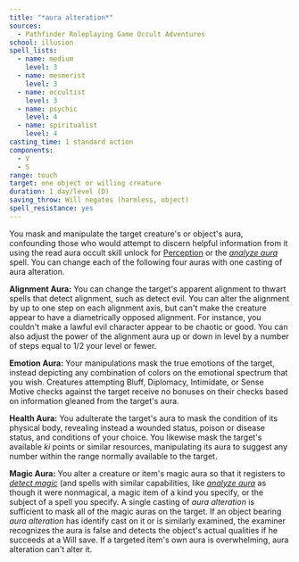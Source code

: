 ```yaml
---
title: "*aura alteration*"
sources:
  - Pathfinder Roleplaying Game Occult Adventures
school: illusion
spell_lists:
  - name: medium
    level: 3
  - name: mesmerist
    level: 3
  - name: occultist
    level: 3
  - name: psychic
    level: 4
  - name: spiritualist
    level: 4
casting_time: 1 standard action
components:
  - V
  - S
range: touch
target: one object or willing creature
duration: 1 day/level (D)
saving_throw: Will negates (harmless, object)
spell_resistance: yes
---
```


You mask and manipulate the target creature's or object's aura, confounding those who would attempt to discern helpful information from it using the read aura occult skill unlock for [Perception](/skills/Perception/) or the [*analyze aura*](/spells/analyze-aura/) spell. You can change each of the following four auras with one casting of aura alteration.

**Alignment Aura:** You can change the target's apparent alignment to thwart spells that detect alignment, such as detect evil. You can alter the alignment by up to one step on each alignment axis, but can't make the creature appear to have a diametrically opposed alignment. For instance, you couldn't make a lawful evil character appear to be chaotic or good. You can also adjust the power of the alignment aura up or down in level by a number of steps equal to 1/2 your level or fewer.

**Emotion Aura:** Your manipulations mask the true emotions of the target, instead depicting any combination of colors on the emotional spectrum that you wish. Creatures attempting Bluff, Diplomacy, Intimidate, or Sense Motive checks against the target receive no bonuses on their checks based on information gleaned from the target's aura.

**Health Aura:** You adulterate the target's aura to mask the condition of its physical body, revealing instead a wounded status, poison or disease status, and conditions of your choice. You likewise mask the target's available *ki* points or similar resources, manipulating its aura to suggest any number within the range normally available to the target.

**Magic Aura:** You alter a creature or item's magic aura so that it registers to [*detect magic*](/spells/detect-magic/) (and spells with similar capabilities, like [*analyze aura*](/spells/analyze-aura/) as though it were nonmagical, a magic item of a kind you specify, or the subject of a spell you specify. A single casting of *aura alteration* is sufficient to mask all of the magic auras on the target. If an object bearing *aura alteration* has identify cast on it or is similarly examined, the examiner recognizes the aura is false and detects the object's actual qualities if he succeeds at a Will save. If a targeted item's own aura is overwhelming, aura alteration can't alter it.

